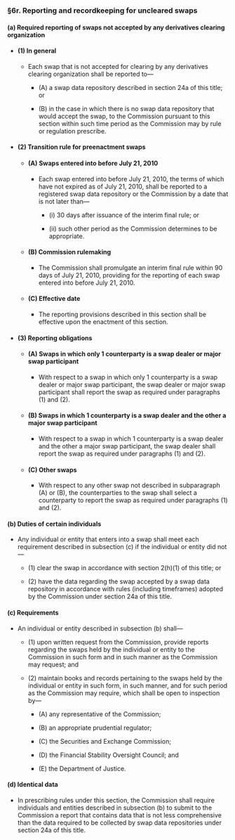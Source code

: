 ### §6r. Reporting and recordkeeping for uncleared swaps
#### (a) Required reporting of swaps not accepted by any derivatives clearing organization
* #### (1) In general
  * Each swap that is not accepted for clearing by any derivatives clearing organization shall be reported to—

    * (A) a swap data repository described in section 24a of this title; or

    * (B) in the case in which there is no swap data repository that would accept the swap, to the Commission pursuant to this section within such time period as the Commission may by rule or regulation prescribe.

* #### (2) Transition rule for preenactment swaps
  * #### (A) Swaps entered into before July 21, 2010
    * Each swap entered into before July 21, 2010, the terms of which have not expired as of July 21, 2010, shall be reported to a registered swap data repository or the Commission by a date that is not later than—

      * (i) 30 days after issuance of the interim final rule; or

      * (ii) such other period as the Commission determines to be appropriate.

  * #### (B) Commission rulemaking
    * The Commission shall promulgate an interim final rule within 90 days of July 21, 2010, providing for the reporting of each swap entered into before July 21, 2010.

  * #### (C) Effective date
    * The reporting provisions described in this section shall be effective upon the enactment of this section.

* #### (3) Reporting obligations
  * #### (A) Swaps in which only 1 counterparty is a swap dealer or major swap participant
    * With respect to a swap in which only 1 counterparty is a swap dealer or major swap participant, the swap dealer or major swap participant shall report the swap as required under paragraphs (1) and (2).

  * #### (B) Swaps in which 1 counterparty is a swap dealer and the other a major swap participant
    * With respect to a swap in which 1 counterparty is a swap dealer and the other a major swap participant, the swap dealer shall report the swap as required under paragraphs (1) and (2).

  * #### (C) Other swaps
    * With respect to any other swap not described in subparagraph (A) or (B), the counterparties to the swap shall select a counterparty to report the swap as required under paragraphs (1) and (2).

#### (b) Duties of certain individuals
* Any individual or entity that enters into a swap shall meet each requirement described in subsection (c) if the individual or entity did not—

  * (1) clear the swap in accordance with section 2(h)(1) of this title; or

  * (2) have the data regarding the swap accepted by a swap data repository in accordance with rules (including timeframes) adopted by the Commission under section 24a of this title.

#### (c) Requirements
* An individual or entity described in subsection (b) shall—

  * (1) upon written request from the Commission, provide reports regarding the swaps held by the individual or entity to the Commission in such form and in such manner as the Commission may request; and

  * (2) maintain books and records pertaining to the swaps held by the individual or entity in such form, in such manner, and for such period as the Commission may require, which shall be open to inspection by—

    * (A) any representative of the Commission;

    * (B) an appropriate prudential regulator;

    * (C) the Securities and Exchange Commission;

    * (D) the Financial Stability Oversight Council; and

    * (E) the Department of Justice.

#### (d) Identical data
* In prescribing rules under this section, the Commission shall require individuals and entities described in subsection (b) to submit to the Commission a report that contains data that is not less comprehensive than the data required to be collected by swap data repositories under section 24a of this title.